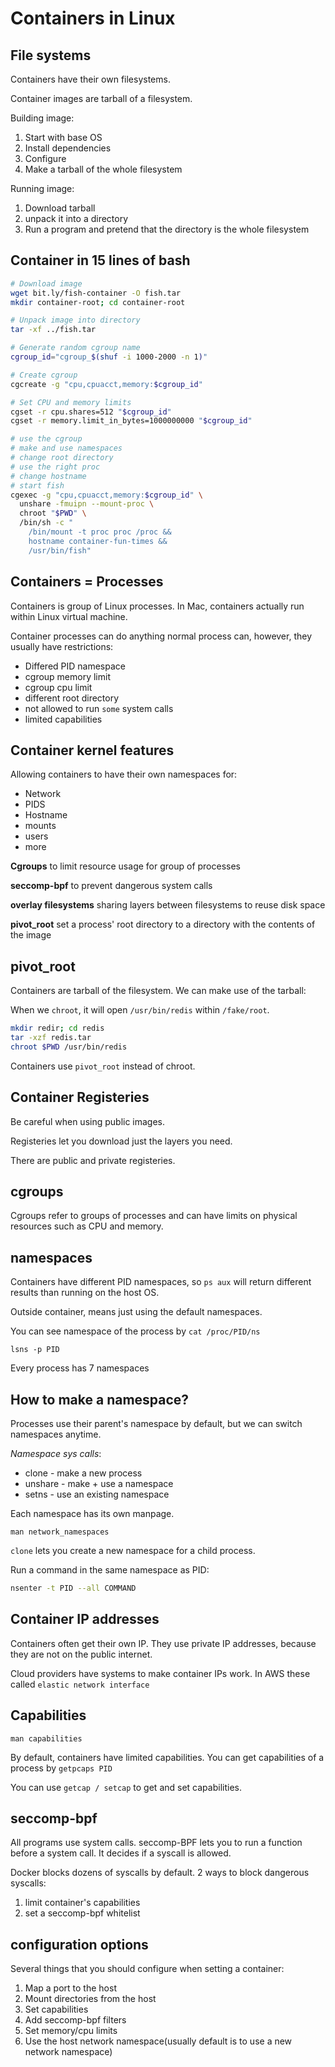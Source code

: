 # Containers in Linux

## File systems

Containers have their own filesystems.

Container images are tarball of a filesystem.

Building image:


1. Start with base OS
2. Install dependencies
3. Configure
4. Make a tarball of the whole filesystem

Running image:

1. Download tarball
2. unpack it into a directory
3. Run a program and pretend that the directory is the whole filesystem

## Container in 15 lines of bash

```bash
# Download image
wget bit.ly/fish-container -O fish.tar
mkdir container-root; cd container-root

# Unpack image into directory
tar -xf ../fish.tar

# Generate random cgroup name
cgroup_id="cgroup_$(shuf -i 1000-2000 -n 1)"

# Create cgroup
cgcreate -g "cpu,cpuacct,memory:$cgroup_id"

# Set CPU and memory limits
cgset -r cpu.shares=512 "$cgroup_id"
cgset -r memory.limit_in_bytes=1000000000 "$cgroup_id"

# use the cgroup
# make and use namespaces
# change root directory
# use the right proc
# change hostname
# start fish
cgexec -g "cpu,cpuacct,memory:$cgroup_id" \
  unshare -fmuipn --mount-proc \
  chroot "$PWD" \
  /bin/sh -c "
    /bin/mount -t proc proc /proc &&
    hostname container-fun-times &&
    /usr/bin/fish"
```

## Containers = Processes

Containers is group of Linux processes. In Mac, containers actually run within Linux virtual machine.

Container processes can do anything normal process can, however, they usually have restrictions:

- Differed PID namespace
- cgroup memory limit
- cgroup cpu limit
- different root directory
- not allowed to run `some` system calls
- limited capabilities

## Container kernel features

Allowing containers to have their own namespaces for:

- Network
- PIDS
- Hostname
- mounts
- users
- more

**Cgroups** to limit resource usage for group of processes

**seccomp-bpf** to prevent dangerous system calls

**overlay filesystems** sharing layers between filesystems to reuse disk space

**pivot_root** set a process' root directory to a directory with the contents of the image

## pivot_root

Containers are tarball of the filesystem. We can make use of the tarball:

When we `chroot`, it will open `/usr/bin/redis` within `/fake/root`.

```bash
mkdir redir; cd redis
tar -xzf redis.tar
chroot $PWD /usr/bin/redis
```

Containers use `pivot_root` instead of chroot.

## Container Registeries

Be careful when using public images.

Registeries let you download just the layers you need.

There are public and private registeries.

## cgroups

Cgroups refer to groups of processes and can have limits on physical resources such as CPU and memory.

## namespaces

Containers have different PID namespaces, so `ps aux` will return different results than running on the host OS.

Outside container, means just using the default namespaces.

You can see namespace of the process by `cat /proc/PID/ns`

`lsns -p PID`

Every process has 7 namespaces

## How to make a namespace?

Processes use their parent's namespace by default, but we can switch namespaces anytime.

*Namespace sys calls*:

- clone - make a new process
- unshare - make + use a namespace
- setns - use an existing namespace

Each namespace has its own manpage.

`man network_namespaces`

`clone` lets you create a new namespace for a child process.

Run a command in the same namespace as PID:

```bash
nsenter -t PID --all COMMAND
```

## Container IP addresses

Containers often get their own IP. They use private IP addresses, because they are not on the public internet.

Cloud providers have systems to make container IPs work. In AWS these called `elastic network interface`

## Capabilities

`man capabilities`

By default, containers have limited capabilities. You can get capabilities of a process by `getpcaps PID`

You can use `getcap / setcap` to get and set capabilities.

## seccomp-bpf

All programs use system calls. seccomp-BPF lets you to run a function before a system call. It decides if a syscall is allowed.

Docker blocks dozens of syscalls by default. 2 ways to block dangerous syscalls:

1. limit container's capabilities
2. set a seccomp-bpf whitelist

## configuration options

Several things that you should configure when setting a container:

1. Map a port to the host
2. Mount directories from the host
3. Set capabilities
4. Add seccomp-bpf filters
5. Set memory/cpu limits
6. Use the host network namespace(usually default is to use a new network namespace)


